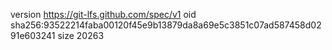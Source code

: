 version https://git-lfs.github.com/spec/v1
oid sha256:93522214faba00120f45e9b13879da8a69e5c3851c07ad587458d0291e603241
size 20263
